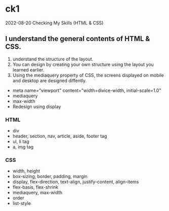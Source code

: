 # ck1

2022-08-20
Checking My Skills (HTML & CSS)

## I understand the general contents of HTML & CSS. 

1. understand the structure of the layout.
2. You can design by creating your own structure using the layout you learned earlier.
3. Using the mediaquery property of CSS, the screens displayed on mobile and desktop are designed diffently.
- meta name="viewport" content="width=divice-width, initial-scale=1.0"
- mediaquery
- max-width
- Redesign using display

### HTML
  - div
  - header, section, nav, article, aside, footer tag
  - ul, li tag
  - a, img tag

### CSS
  - width, height
  - box-sizing, border, padding, margin
  - display, flex-direction, text-align, justify-content, align-items
  - flex-basis, flex-shrink
  - mediaquery, max-width
  - order
  - list-style
